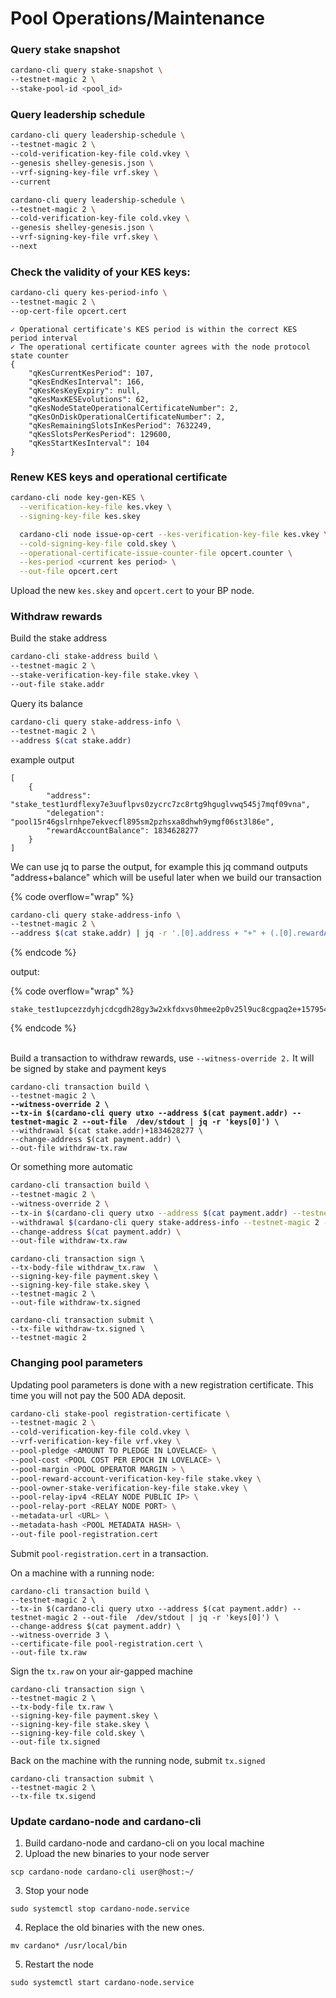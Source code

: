 # Pool Operations/Maintenance

### Query stake snapshot

```bash
cardano-cli query stake-snapshot \
--testnet-magic 2 \
--stake-pool-id <pool_id>
```

### Query leadership schedule

```bash
cardano-cli query leadership-schedule \
--testnet-magic 2 \
--cold-verification-key-file cold.vkey \
--genesis shelley-genesis.json \
--vrf-signing-key-file vrf.skey \
--current
```

```bash
cardano-cli query leadership-schedule \
--testnet-magic 2 \
--cold-verification-key-file cold.vkey \
--genesis shelley-genesis.json \
--vrf-signing-key-file vrf.skey \
--next
```

### Check the validity of your KES keys:

```bash
cardano-cli query kes-period-info \
--testnet-magic 2 \
--op-cert-file opcert.cert
```

```
✓ Operational certificate's KES period is within the correct KES period interval
✓ The operational certificate counter agrees with the node protocol state counter
{
    "qKesCurrentKesPeriod": 107,
    "qKesEndKesInterval": 166,
    "qKesKesKeyExpiry": null,
    "qKesMaxKESEvolutions": 62,
    "qKesNodeStateOperationalCertificateNumber": 2,
    "qKesOnDiskOperationalCertificateNumber": 2,
    "qKesRemainingSlotsInKesPeriod": 7632249,
    "qKesSlotsPerKesPeriod": 129600,
    "qKesStartKesInterval": 104
}
```



### Renew KES keys and operational certificate

```bash
cardano-cli node key-gen-KES \
  --verification-key-file kes.vkey \
  --signing-key-file kes.skey
```

```bash
  cardano-cli node issue-op-cert --kes-verification-key-file kes.vkey \
  --cold-signing-key-file cold.skey \
  --operational-certificate-issue-counter-file opcert.counter \
  --kes-period <current kes period> \
  --out-file opcert.cert
```

Upload the new `kes.skey` and `opcert.cert` to your BP node.

### Withdraw rewards

Build the stake address

```bash
cardano-cli stake-address build \
--testnet-magic 2 \
--stake-verification-key-file stake.vkey \
--out-file stake.addr
```

Query its balance

```bash
cardano-cli query stake-address-info \
--testnet-magic 2 \
--address $(cat stake.addr)
```

example output&#x20;

```
[
    {
        "address": "stake_test1urdflexy7e3uuflpvs0zycrc7zc8rtg9hguglvwq545j7mqf09vna",
        "delegation": "pool15r46gslrnhpe7ekvecfl895sm2pzhsxa8dhwh9ymgf06st3l86e",
        "rewardAccountBalance": 1834628277
    }
]
```

We can use jq to parse the output, for example this jq command outputs  "address+balance" which will be useful later when we build our transaction

{% code overflow="wrap" %}
```bash
cardano-cli query stake-address-info \
--testnet-magic 2 \
--address $(cat stake.addr) | jq -r '.[0].address + "+" + (.[0].rewardAccountBalance|tostring)'
```
{% endcode %}

output:

{% code overflow="wrap" %}
```
stake_test1upcezzdyhjcdcgdh28gy3w2xkfdxvs0hmee2p0v25l9uc8cgpaq2e+1579546084
```
{% endcode %}

\
Build a transaction to withdraw rewards, use `--witness-override 2.` It will be signed by stake and payment keys

<pre class="language-bash"><code class="lang-bash">cardano-cli transaction build \
--testnet-magic 2 \
<strong>--witness-override 2 \
</strong><strong>--tx-in $(cardano-cli query utxo --address $(cat payment.addr) --testnet-magic 2 --out-file  /dev/stdout | jq -r 'keys[0]') \
</strong>--withdrawal $(cat stake.addr)+1834628277 \
--change-address $(cat payment.addr) \
--out-file withdraw-tx.raw
</code></pre>

Or something more automatic

```bash
cardano-cli transaction build \
--testnet-magic 2 \
--witness-override 2 \
--tx-in $(cardano-cli query utxo --address $(cat payment.addr) --testnet-magic 2 --out-file  /dev/stdout | jq -r 'keys[0]') \
--withdrawal $(cardano-cli query stake-address-info --testnet-magic 2 --address $(cat stake.addr) | jq -r '.[0].address + "+" + (.[0].rewardAccountBalance|tostring)') \
--change-address $(cat payment.addr) \
--out-file withdraw-tx.raw
```

```
cardano-cli transaction sign \
--tx-body-file withdraw_tx.raw  \
--signing-key-file payment.skey \
--signing-key-file stake.skey \
--testnet-magic 2 \
--out-file withdraw-tx.signed
```

```
cardano-cli transaction submit \
--tx-file withdraw-tx.signed \
--testnet-magic 2
```

### Changing pool parameters

Updating pool parameters is done with a new registration certificate. This time you will not pay the 500 ADA deposit.&#x20;

```bash
cardano-cli stake-pool registration-certificate \
--testnet-magic 2 \
--cold-verification-key-file cold.vkey \
--vrf-verification-key-file vrf.vkey \
--pool-pledge <AMOUNT TO PLEDGE IN LOVELACE> \
--pool-cost <POOL COST PER EPOCH IN LOVELACE> \
--pool-margin <POOL OPERATOR MARGIN > \
--pool-reward-account-verification-key-file stake.vkey \
--pool-owner-stake-verification-key-file stake.vkey \
--pool-relay-ipv4 <RELAY NODE PUBLIC IP> \
--pool-relay-port <RELAY NODE PORT> \
--metadata-url <URL> \
--metadata-hash <POOL METADATA HASH> \
--out-file pool-registration.cert
```

Submit `pool-registration.cert` in a transaction.&#x20;

On a machine with a running node:

```
cardano-cli transaction build \
--testnet-magic 2 \
--tx-in $(cardano-cli query utxo --address $(cat payment.addr) --testnet-magic 2 --out-file  /dev/stdout | jq -r 'keys[0]') \
--change-address $(cat payment.addr) \
--witness-override 3 \
--certificate-file pool-registration.cert \
--out-file tx.raw
```

Sign the `tx.raw` on your air-gapped machine

```
cardano-cli transaction sign \
--testnet-magic 2 \
--tx-body-file tx.raw \
--signing-key-file payment.skey \
--signing-key-file stake.skey \
--signing-key-file cold.skey \
--out-file tx.signed
```

Back on the machine with the running node, submit `tx.signed`&#x20;

```
cardano-cli transaction submit \
--testnet-magic 2 \
--tx-file tx.sigend 
```

### Update cardano-node and cardano-cli

1. Build cardano-node and cardano-cli on you local machine
2. Upload the new binaries to your node server

```
scp cardano-node cardano-cli user@host:~/ 
```

3. Stop your node

```
sudo systemctl stop cardano-node.service
```

4. Replace the old binaries with the new ones.

```
mv cardano* /usr/local/bin 
```

5. Restart the node

```
sudo systemctl start cardano-node.service
```
